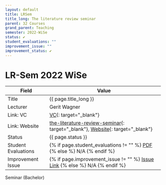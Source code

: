 ```yaml
---
layout: default
title: LRSem
title_long: The literature review seminar
parent: 32 Courses
grand_parent: Teaching
semester: 2022-WiSe
status: ✔️
student_evaluations: ""
improvement_issue: ""
improvement_status: ✔️
---
```


# LR-Sem 2022 WiSe

Field               | Value
------------------- | ----------------------------------
Title               | {{ page.title_long }}
Lecturer            | Gerit Wagner
Link: VC            | [VC](https://vc.uni-bamberg.de/course/view.php?id=58270){: target="_blank"}
Link: Website       | [the-literature-review-seminar](https://digital-work-lab.github.io/literature-review-seminar/){: target="_blank"}, [Website](https://www.uni-bamberg.de/digital-work/studium/bachelor/seminar-digital-work/){: target="_blank"}
Status              | {{ page.status }}
Student Evaluations | {% if page.student_evaluations != "" %} <a href="{{ site.baseurl }}/assets/evaluations/{{ page.student_evaluations }}" target="_blank">PDF</a> {% else %} N/A {% endif %}
Improvement Issue   | {% if page.improvement_issue != "" %} <a href="{{ page.improvement_issue }}" target="_blank">Issue Link</a> {% else %} N/A {% endif %}

Seminar (Bachelor)

